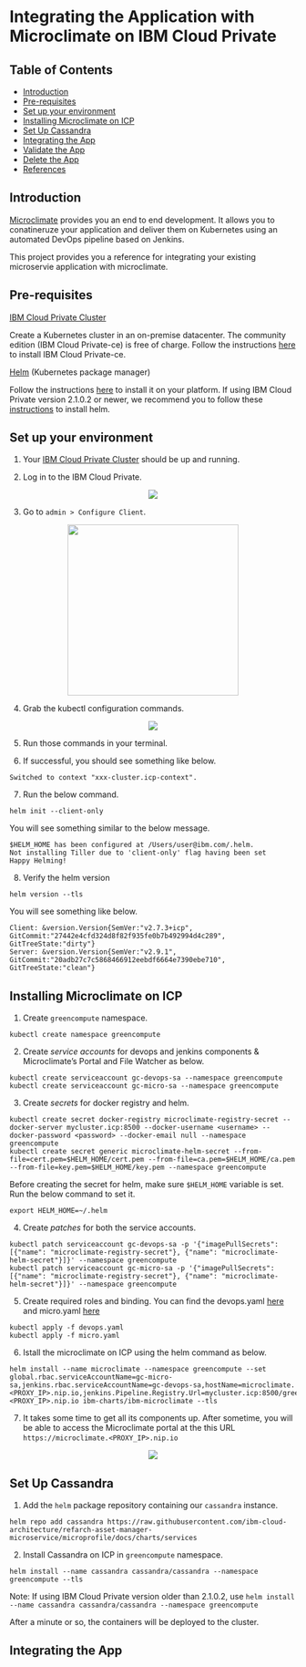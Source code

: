 # Integrating the Application with Microclimate on IBM Cloud Private

## Table of Contents

* [Introduction](#introduction)
* [Pre-requisites](#pre-requisites)
* [Set up your environment](#set-up-your-environment)
* [Installing Microclimate on ICP](#installing-microclimate-on-icp)
* [Set Up Cassandra](#set-up-cassandra)
* [Integrating the App](#integrating-the-app)
* [Validate the App](#validate-the-app)
* [Delete the App](#delete-the-app)
* [References](#references)

## Introduction

[Microclimate](https://microclimate-dev2ops.github.io/) provides you an end to end development. It allows you to conatineruze your application and deliver them on Kubernetes using an automated DevOps pipeline based on Jenkins.

This project provides you a reference for integrating your existing microservie application with microclimate.

## Pre-requisites

[IBM Cloud Private Cluster](https://www.ibm.com/cloud/private)

Create a Kubernetes cluster in an on-premise datacenter. The community edition (IBM Cloud Private-ce) is free of charge.
Follow the instructions [here](https://www.ibm.com/support/knowledgecenter/en/SSBS6K_2.1.0.2/installing/install_containers_CE.html) to install IBM Cloud Private-ce.

[Helm](https://github.com/kubernetes/helm) (Kubernetes package manager)

Follow the instructions [here](https://github.com/kubernetes/helm/blob/master/docs/install.md) to install it on your platform.
If using IBM Cloud Private version 2.1.0.2 or newer, we recommend you to follow these [instructions](https://www.ibm.com/support/knowledgecenter/SSBS6K_2.1.0.2/app_center/create_helm_cli.html) to install helm.

## Set up your environment

1. Your [IBM Cloud Private Cluster](https://www.ibm.com/cloud/private) should be up and running.

2. Log in to the IBM Cloud Private.

<p align="center">
    <img src="images/icp_dashboard.png">
</p>

3. Go to `admin > Configure Client`.

<p align="center">
    <img width="300" height="300" src="images/client_config.png">
</p>

4. Grab the kubectl configuration commands.

<p align="center">
    <img src="images/kube_cmds.png">
</p>

5. Run those commands in your terminal.

6. If successful, you should see something like below.

```
Switched to context "xxx-cluster.icp-context".
```
7. Run the below command.

`helm init --client-only`

You will see something similar to the below message.

```
$HELM_HOME has been configured at /Users/user@ibm.com/.helm.
Not installing Tiller due to 'client-only' flag having been set
Happy Helming!
```

8. Verify the helm version

`helm version --tls`

You will see something like below.

```
Client: &version.Version{SemVer:"v2.7.3+icp", GitCommit:"27442e4cfd324d8f82f935fe0b7b492994d4c289", GitTreeState:"dirty"}
Server: &version.Version{SemVer:"v2.9.1", GitCommit:"20adb27c7c5868466912eebdf6664e7390ebe710", GitTreeState:"clean"}
```

## Installing Microclimate on ICP

1. Create `greencompute` namespace.

`kubectl create namespace greencompute`

2. Create *service accounts* for devops and jenkins components &  Microclimate’s Portal and File Watcher as below.

```
kubectl create serviceaccount gc-devops-sa --namespace greencompute
kubectl create serviceaccount gc-micro-sa --namespace greencompute
```

3. Create *secrets* for docker registry and helm.

```
kubectl create secret docker-registry microclimate-registry-secret --docker-server mycluster.icp:8500 --docker-username <username> --docker-password <password> --docker-email null --namespace greencompute
kubectl create secret generic microclimate-helm-secret --from-file=cert.pem=$HELM_HOME/cert.pem --from-file=ca.pem=$HELM_HOME/ca.pem --from-file=key.pem=$HELM_HOME/key.pem --namespace greencompute
```

Before creating the secret for helm, make sure `$HELM_HOME` variable is set. Run the below command to set it.

`export HELM_HOME=~/.helm`

4. Create *patches* for both the service accounts.

```
kubectl patch serviceaccount gc-devops-sa -p '{"imagePullSecrets": [{"name": "microclimate-registry-secret"}, {"name": "microclimate-helm-secret"}]}' --namespace greencompute
kubectl patch serviceaccount gc-micro-sa -p '{"imagePullSecrets": [{"name": "microclimate-registry-secret"}, {"name": "microclimate-helm-secret"}]}' --namespace greencompute
```

5. Create required roles and binding. You can find the devops.yaml [here](docs/devops.yaml) and micro.yaml [here](docs/micro.yaml)

```
kubectl apply -f devops.yaml
kubectl apply -f micro.yaml
```

6. Istall the microclimate on ICP using the helm command as below.

```
helm install --name microclimate --namespace greencompute --set global.rbac.serviceAccountName=gc-micro-sa,jenkins.rbac.serviceAccountName=gc-devops-sa,hostName=microclimate.<PROXY_IP>.nip.io,jenkins.Pipeline.Registry.Url=mycluster.icp:8500/greencompute,jenkins.Master.HostName=jenkins.<PROXY_IP>.nip.io ibm-charts/ibm-microclimate --tls
```

7. It takes some time to get all its components up. After sometime, you will be able to access the Microclimate portal at the this URL `https://microclimate.<PROXY_IP>.nip.io`

<p align="center">
    <img src="images/mc_home.png">
</p>

## Set Up Cassandra

1. Add the `helm` package repository containing our `cassandra` instance.

```
helm repo add cassandra https://raw.githubusercontent.com/ibm-cloud-architecture/refarch-asset-manager-microservice/microprofile/docs/charts/services
```

2. Install Cassandra on ICP in `greencompute` namespace. 

```
helm install --name cassandra cassandra/cassandra --namespace greencompute --tls
```

Note: If using IBM Cloud Private version older than 2.1.0.2, use `helm install --name cassandra cassandra/cassandra --namespace greencompute`

After a minute or so, the containers will be deployed to the cluster.

## Integrating the App







